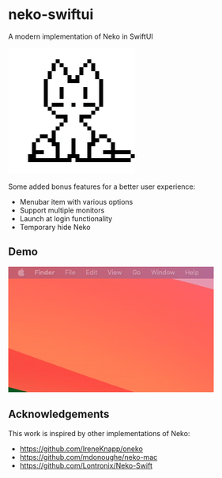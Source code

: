 # neko-swiftui
A modern implementation of Neko in SwiftUI

![Neko](neko-swiftui/neko-swiftui/Assets.xcassets/AppIcon.appiconset/icon_256x256.png)


Some added bonus features for a better user experience:

- Menubar item with various options
- Support multiple monitors
- Launch at login functionality
- Temporary hide Neko

## Demo

![Neko-demo](resources/neko-demo.gif)

## Acknowledgements

This work is inspired by other implementations of Neko:

- https://github.com/IreneKnapp/oneko
- https://github.com/mdonoughe/neko-mac
- https://github.com/Lontronix/Neko-Swift

